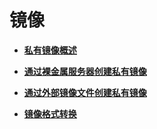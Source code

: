 # 镜像<a name="bms_01_0025"></a>

-   **[私有镜像概述](私有镜像概述.md)**  

-   **[通过裸金属服务器创建私有镜像](通过裸金属服务器创建私有镜像.md)**  

-   **[通过外部镜像文件创建私有镜像](通过外部镜像文件创建私有镜像.md)**  

-   **[镜像格式转换](镜像格式转换.md)**  


